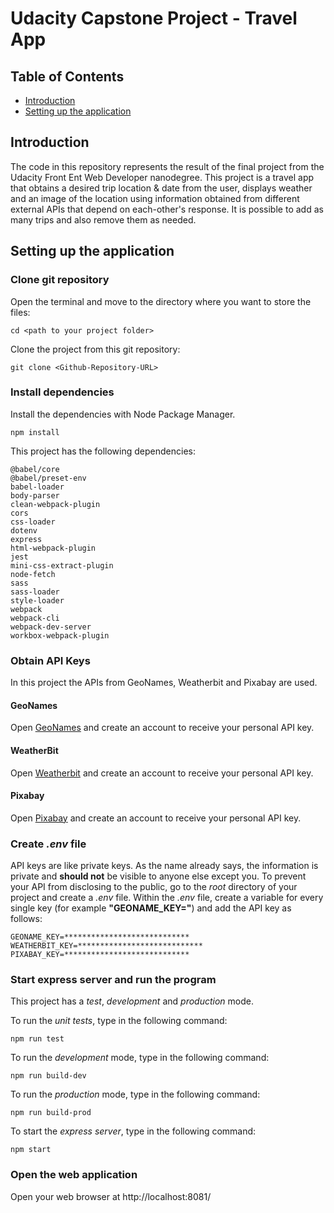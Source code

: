# Udacity Capstone Project - Travel App

## Table of Contents

* [Introduction](#Introduction)
* [Setting up the application](#setting-up-the-application)

## Introduction

The code in this repository represents the result of the final project from the Udacity Front Ent
Web
Developer nanodegree. This project is a travel app that obtains a desired trip location &amp; date from the user,
displays weather and an image of the location using information obtained from different external APIs that depend on
each-other's response. It is possible to add as many trips and also remove them as needed.

## Setting up the application

### Clone git repository

Open the terminal and move to the directory where you want to store the files:

```
cd <path to your project folder>
```

Clone the project from this git repository:

```
git clone <Github-Repository-URL>
```

### Install dependencies

Install the dependencies with Node Package Manager.

```
npm install
```

This project has the following dependencies:

```
@babel/core
@babel/preset-env
babel-loader
body-parser
clean-webpack-plugin
cors
css-loader
dotenv
express
html-webpack-plugin
jest
mini-css-extract-plugin
node-fetch
sass
sass-loader
style-loader
webpack
webpack-cli
webpack-dev-server
workbox-webpack-plugin
```

### Obtain API Keys

In this project the APIs from GeoNames, Weatherbit and Pixabay are used.

#### GeoNames

Open [GeoNames](https://www.geonames.org/login) and create an account to receive your
personal API key.

#### WeatherBit

Open [Weatherbit](https://www.weatherbit.io/account/create) and create an account to receive your
personal API key.

#### Pixabay

Open [Pixabay](https://pixabay.com/) and create an account to receive your
personal API key.

### Create *.env* file

API keys are like private keys. As the name already says, the information is private and **should not** be visible to
anyone else except you. To prevent your API from disclosing to the public, go to the *root* directory of
your project and create a *.env* file. Within the *.env* file, create a variable for every single key (for example **"GEONAME_KEY="**) and add the API key as
follows:

```
GEONAME_KEY=****************************
WEATHERBIT_KEY=****************************
PIXABAY_KEY=****************************
```

### Start express server and run the program

This project has a *test*, *development* and *production* mode.

To run the *unit tests*, type in the following command:

```
npm run test
```

To run the *development* mode, type in the following command:

```
npm run build-dev
```

To run the *production* mode, type in the following command:

```
npm run build-prod
```

To start the *express server*, type in the following command:

```
npm start
```

### Open the web application

Open your web browser at http://localhost:8081/

